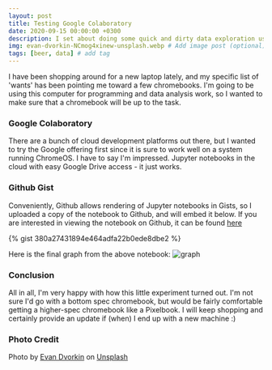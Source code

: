 ```yaml
---
layout: post
title: Testing Google Colaboratory
date: 2020-09-15 00:00:00 +0300
description: I set about doing some quick and dirty data exploration using Google Colaboratory # Add description (optional)
img: evan-dvorkin-NCmog4xinew-unsplash.webp # Add image post (optional)
tags: [beer, data] # add tag
---
```


I have been shopping around for a new laptop lately, and my specific list of 'wants' has been pointing me toward a few chromebooks. I'm going to be using this computer for programming and data analysis work, so I wanted to make sure that a chromebook will be up to the task. 

### Google Colaboratory

There are a bunch of cloud development platforms out there, but I wanted to try the Google offering first since it is sure to work well on a system running ChromeOS. I have to say I'm impressed. Jupyter notebooks in the cloud with easy Google Drive access - it just works. 

### Github Gist

Conveniently, Github allows rendering of Jupyter notebooks in Gists, so I uploaded a copy of the notebook to Github, and will embed it below. If you are interested in viewing the notebook on Github, it can be found [here](https://gist.github.com/tylerkkp/380a27431894e464adfa22b0ede8dbe2)

{% gist 380a27431894e464adfa22b0ede8dbe2 %}

Here is the final graph from the above notebook:
![graph](/assets/img/breweries_with_per_100k.png)

### Conclusion

All in all, I'm very happy with how this little experiment turned out. I'm not sure I'd go with a bottom spec chromebook, but would be fairly comfortable getting a higher-spec chromebook like a Pixelbook. I will keep shopping and certainly provide an update if (when) I end up with a new machine :)

### Photo Credit

Photo by [Evan Dvorkin](https://unsplash.com/@evphotocinema?utm_source=unsplash&amp;utm_medium=referral&amp;utm_content=creditCopyText) on [Unsplash](https://unsplash.com/s/photos/brewery?utm_source=unsplash&amp;utm_medium=referral&amp;utm_content=creditCopyText)
